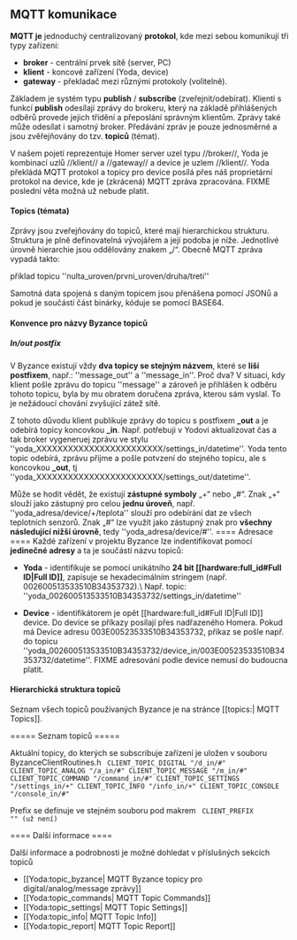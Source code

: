 ## MQTT komunikace 

**MQTT je** jednoduchý centralizovaný **protokol**, kde mezi sebou komunikují tři typy zařízení:
  * **broker** - centrální prvek sítě (server, PC)
  * **klient** - koncové zařízení (Yoda, device)
  * **gateway** - překladač mezi různými protokoly (volitelně).

Základem je systém typu **publish**  / **subscribe** (zveřejnit/odebírat). Klienti s funkcí **publish** odesílají zprávy do brokeru, který na základě přihlášených odběrů provede jejich třídění a přeposlání správným klientům. Zprávy také může odesílat i samotný broker. Předávání zpráv je pouze jednosměrné a jsou zvěřejňovány do tzv. **topiců** (témat).

V našem pojetí reprezentuje Homer server uzel typu //broker//, Yoda je kombinací uzlů //klient// a //gateway// a device je uzlem //klient//. Yoda překládá MQTT protokol a topicy pro device posílá přes náš proprietární protokol na device, kde je (zkrácená) MQTT zpráva zpracována. FIXME poslední věta možná už nebude platit.

#### Topics (témata) 
Zprávy jsou zveřejňovány do topiců, které mají hierarchickou strukturu. Struktura je plně definovatelná vývojářem a její podoba je níže. Jednotlivé úrovně hierarchie jsou oddělovány znakem „/“. Obecně MQTT zpráva vypadá takto:

příklad topicu ''nulta_uroven/prvni_uroven/druha/treti''

Samotná data spojená s daným topicem jsou přenášena pomocí JSONů a pokud je součástí část binárky, kóduje se pomocí BASE64.



#### Konvence pro názvy Byzance topiců 
##### In/out postfix 
V Byzance existují vždy **dva topicy se stejným názvem**, které se **liší postfixem**, např.: ''message_out'' a ''message_in''. Proč dva? V situaci, kdy klient pošle zprávu do topicu ''message'' a zároveň je přihlášen k odběru tohoto topicu, byla by mu obratem doručena zpráva, kterou sám vyslal. To je nežádoucí chování zvyšující zátež sítě.

Z tohoto důvodu klient publikuje zprávy do topicu s postfixem **_out** a je odebírá topicy koncovkou **_in**. 
Např. potřebuji v Yodovi aktualizovat čas a tak broker vygeneruej zprávu ve stylu ''yoda_XXXXXXXXXXXXXXXXXXXXXXXX/settings_in/datetime''. Yoda tento topic odebírá, zprávu přijme a pošle potvzení do stejného topicu, ale s koncovkou **_out**, tj ''yoda_XXXXXXXXXXXXXXXXXXXXXXXX/settings_out/datetime''.

Může se hodit vědět, že existují **zástupné symboly** „+“ nebo „#“. Znak „+“ slouží jako zástupný pro celou **jednu úroveň**, např. ''yoda_adresa/device/+/teplota'' slouží pro odebírání dat ze všech teplotních senzorů. Znak „#“ lze využít jako zástupný znak pro **všechny následující nižší úrovně**, tedy ''yoda_adresa/device/#''.
==== Adresace ====
Každé zařízení v projektu Byzance lze indentifikovat pomocí **jedinečné adresy** a ta je součástí názvu topiců:
  * **Yoda** - identifikuje se pomocí unikátního **24 bit [[hardware:full_id#Full ID|Full ID]]**, zapisuje se hexadecimálním stringem (např. 002600513533510B34353732).\\ Např. topic: ''yoda_002600513533510B34353732/settings_in/datetime''

  * **Device** - identifikátorem je opět [[hardware:full_id#Full ID|Full ID]] device. Do device se příkazy posílají přes nadřazeného Homera. Pokud má Device adresu 003E00523533510B34353732, příkaz se pošle např. do topicu ''yoda_002600513533510B34353732/device_in/003E00523533510B34353732/datetime''. FIXME adresování podle device nemusí do budoucna platit.

#### Hierarchická struktura topiců 
Seznam všech topiců používaných Byzance je na stránce [[topics:| MQTT Topics]].


===== Seznam topiců =====

Aktuální topicy, do kterých se subscribuje zařízení je uložen v souboru ByzanceClientRoutines.h
<code>
CLIENT_TOPIC_DIGITAL 	"/d_in/#"
CLIENT_TOPIC_ANALOG 	"/a_in/#"
CLIENT_TOPIC_MESSAGE	"/m_in/#"
CLIENT_TOPIC_COMMAND	"/command_in/#"
CLIENT_TOPIC_SETTINGS	"/settings_in/+"
CLIENT_TOPIC_INFO	"/info_in/+"
CLIENT_TOPIC_CONSOLE	"/console_in/#"
</code>

Prefix se definuje ve stejném souboru pod makrem
<code>
CLIENT_PREFIX           "" (už není)
</code>

==== Další informace ====

Další informace a podrobnosti je možné dohledat v příslušných sekcích topiců

  * [[Yoda:topic_byzance| MQTT Byzance topicy pro digital/analog/message zprávy]]  
  * [[Yoda:topic_commands| MQTT Topic Commands]]  
  * [[Yoda:topic_settings| MQTT Topic Settings]]  
  * [[Yoda:topic_info| MQTT Topic Info]]  
  * [[Yoda:topic_report| MQTT Topic Report]] 




